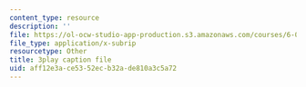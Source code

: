 ```yaml
---
content_type: resource
description: ''
file: https://ol-ocw-studio-app-production.s3.amazonaws.com/courses/6-034-artificial-intelligence-fall-2010/aff12e3ace5352ecb32ade810a3c5a72_EC6bf8JCpDQ.vtt
file_type: application/x-subrip
resourcetype: Other
title: 3play caption file
uid: aff12e3a-ce53-52ec-b32a-de810a3c5a72
---
```

